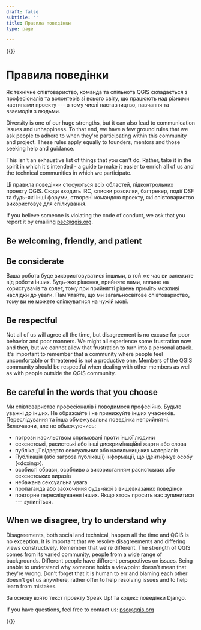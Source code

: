 ```yaml
---
draft: false
subtitle: ''
title: Правила поведінки
type: page

---
```

{{<content-start classes="content narrow" >}}
# Правила поведінки
Як технічне співтовариство, команда та спільнота QGIS складається з професіоналів та волонтерів зі всього світу, що працюють над різними частинами проекту --- в тому числі наставництво, навчання та взаємодія з людьми.

Diversity is one of our huge strengths, but it can also lead to communication issues and unhappiness. To that end, we have a few ground rules that we ask people to adhere to when they're participating within this community and project. These rules apply equally to founders, mentors and those seeking help and guidance.

This isn't an exhaustive list of things that you can't do. Rather, take it in the spirit in which it's intended - a guide to make it easier to enrich all of us and the technical communities in which we participate.

Ці правила поведінки стосуються всіх областей, підконтрольних проекту QGIS. Сюди входить IRC, списки розсилки, багтрекер, події DSF та будь-які інші форуми, створені командою проекту, які співтовариство використовує для спілкування.

If you believe someone is violating the code of conduct, we ask that you report it by emailing [psc@qgis.org](mailto:psc%40qgis.org).
## Be welcoming, friendly, and patient
## Be considerate
Ваша робота буде використовуватися іншими, в той же час ви залежите від роботи інших. Будь-яке рішення, прийняте вами, вплине на користувачів та колег, тому при прийнятті рішень приміть можливі наслідки до уваги. Пам'ятайте, що ми загальносвітове співтовариство, тому ви не можете спілкуватися на чужій мові.
## Be respectful
Not all of us will agree all the time, but disagreement is no excuse for poor behavior and poor manners. We might all experience some frustration now and then, but we cannot allow that frustration to turn into a personal attack. It's important to remember that a community where people feel uncomfortable or threatened is not a productive one. Members of the QGIS community should be respectful when dealing with other members as well as with people outside the QGIS community.
## Be careful in the words that you choose
Ми співтовариство професіоналів і поводимося професійно. Будьте уважні до інших. Не ображайте і не принижуйте інших учасників. Переслідування та інша обмежувальна поведінка неприйнятні. Включаючи, але не обмежуючись:
- погрози насильством спрямовані проти іншої людини
- сексистські, расистські або інші дискримінаційні жарти або слова
- публікації відверто сексуальних або насильницьких матеріалів
- Публікація (або загроза публікації) інформації, що ідентифікує особу («doxing»).
- особисті образи, особливо з використанням расистських або сексистських виразів
- небажана сексуальна увага
- пропаганда або заохочення будь-якої з вищевказаних поведінок
- повторне переслідування інших. Якщо хтось просить вас зупинитися --- зупиніться.

## When we disagree, try to understand why
Disagreements, both social and technical, happen all the time and QGIS is no exception. It is important that we resolve disagreements and differing views constructively. Remember that we're different. The strength of QGIS comes from its varied community, people from a wide range of backgrounds. Different people have different perspectives on issues. Being unable to understand why someone holds a viewpoint doesn't mean that they're wrong. Don't forget that it is human to err and blaming each other doesn't get us anywhere, rather offer to help resolving issues and to help learn from mistakes.

За основу взято текст проекту Speak Up! та кодекс поведінки Django.

If you have questions, feel free to contact us: [psc@qgis.org](mailto:psc%40qgis.org)

{{<content-end >}}
